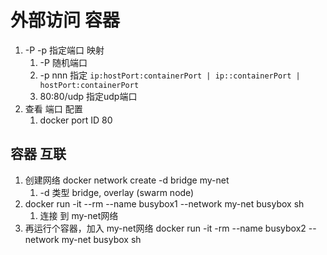 # 外部访问 容器
1. -P -p 指定端口 映射
   1. -P 随机端口
   2. -p nnn 指定 `ip:hostPort:containerPort | ip::containerPort | hostPort:containerPort`
   3. 80:80/udp 指定udp端口
2. 查看 端口 配置
   1. docker port ID 80
## 容器 互联
1. 创建网络 docker network create -d bridge my-net
   1. -d 类型 bridge, overlay (swarm node)
2. docker run -it --rm --name busybox1 --network my-net busybox sh
   1. 连接 到 my-net网络
3. 再运行个容器，加入 my-net网络 docker run -it -rm --name busybox2 --network my-net busybox sh